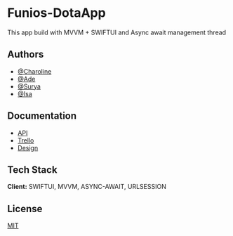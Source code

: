 
# Funios-DotaApp

This app build with MVVM + SWIFTUI and Async await management thread


## Authors

- [@Charoline](https://github.com/carolinechan17)
- [@Ade](https://github.com/adedwi1808)
- [@Surya](https://github.com/suryaharahap)
- [@Isa](https://github.com/isha93)


## Documentation

- [API](https://docs.opendota.com/#section/Introduction)
- [Trello](https://trello.com/b/KG1umc5O/misson-board)
- [Design](https://www.behance.net/gallery/69239835/Exploration-Dota-2-Guide-Application?tracking_source=search_projects_recommended%7CDota+2+app)





## Tech Stack

**Client:** SWIFTUI, MVVM, ASYNC-AWAIT, URLSESSION

## License

[MIT](https://choosealicense.com/licenses/mit/)

